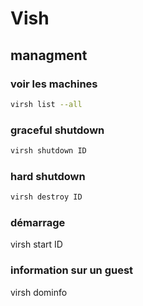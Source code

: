 # Vish

## managment 

### voir les machines

```bash
virsh list --all
```

### graceful shutdown 

```bash
virsh shutdown ID
```

### hard shutdown

```bash
virsh destroy ID
```

### démarrage 

virsh start ID

### information sur un guest

virsh dominfo


